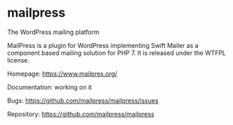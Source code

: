 # mailpress
The WordPress mailing platform

MailPress is a plugin for WordPress
implementing Swift Mailer as a component based mailing solution for PHP 7.
It is released under the WTFPL license.

Homepage:      https://www.mailpres.org/

Documentation: working on it

Bugs:          https://github.com/mailpress/mailpress/issues

Repository:    https://github.com/mailpress/mailpress
